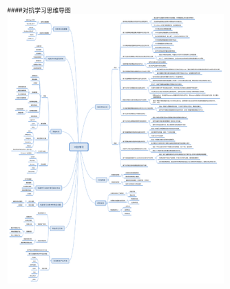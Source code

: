 ####对抗学习思维导图
![对抗学习思维导图](https://github.com/elssm/Adversarial-Learning/blob/main/%E5%AF%B9%E6%8A%97%E5%AD%A6%E4%B9%A0.png)
